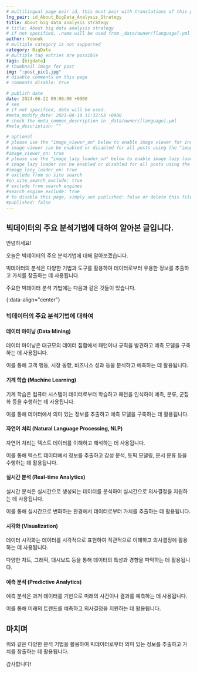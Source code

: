 ```yaml
---
# multilingual page pair id, this must pair with translations of this page. (This name must be unique)
lng_pair: id_About_BigData_Analysis_Strategy
title: About big data analysis strategy
# title: About big data analysis strategy
# if not specified, .name will be used from _data/owner/[language].yml
author: Yeonuk
# multiple category is not supported
category: BigData
# multiple tag entries are possible
tags: [bigdata]
# thumbnail image for post
img: ":post_pic1.jpg"
# disable comments on this page
# comments_disable: true

# publish date
date: 2024-06-22 09:00:00 +0900
# seo
# if not specified, date will be used.
#meta_modify_date: 2021-08-10 11:32:53 +0900
# check the meta_common_description in _data/owner/[language].yml
#meta_description: ""

# optional
# please use the "image_viewer_on" below to enable image viewer for individual pages or posts (_posts/ or [language]/_posts folders).
# image viewer can be enabled or disabled for all posts using the "image_viewer_posts: true" setting in _data/conf/main.yml.
#image_viewer_on: true
# please use the "image_lazy_loader_on" below to enable image lazy loader for individual pages or posts (_posts/ or [language]/_posts folders).
# image lazy loader can be enabled or disabled for all posts using the "image_lazy_loader_posts: true" setting in _data/conf/main.yml.
#image_lazy_loader_on: true
# exclude from on site search
#on_site_search_exclude: true
# exclude from search engines
#search_engine_exclude: true
# to disable this page, simply set published: false or delete this file
#published: false
---
```


<!-- outline-start -->

## 빅데이터의 주요 분석기법에 대하여 알아본 글입니다.

안녕하세요!

오늘은 빅데이터의 주요 분석기법에 대해 알아보겠습니다.

빅데이터의 분석은 다양한 기법과 도구를 활용하여 데이터로부터 유용한 정보를 추출하고 가치를 창출하는 데 사용됩니다.

주요한 빅데이터 분석 기법에는 다음과 같은 것들이 있습니다.

{:data-align="center"}

<!-- outline-end -->

### 빅데이터의 주요 분석기법에 대하여

#### 데이터 마이닝 (Data Mining)

데이터 마이닝은 대규모의 데이터 집합에서 패턴이나 규칙을 발견하고 예측 모델을 구축하는 데 사용됩니다.

이를 통해 고객 행동, 시장 동향, 비즈니스 성과 등을 분석하고 예측하는 데 활용됩니다.

#### 기계 학습 (Machine Learning)

기계 학습은 컴퓨터 시스템이 데이터로부터 학습하고 패턴을 인식하여 예측, 분류, 군집화 등을 수행하는 데 사용됩니다.

이를 통해 데이터에서 의미 있는 정보를 추출하고 예측 모델을 구축하는 데 활용됩니다.

#### 자연어 처리 (Natural Language Processing, NLP)

자연어 처리는 텍스트 데이터를 이해하고 해석하는 데 사용됩니다.

이를 통해 텍스트 데이터에서 정보를 추출하고 감성 분석, 토픽 모델링, 문서 분류 등을 수행하는 데 활용됩니다.

#### 실시간 분석 (Real-time Analytics)

실시간 분석은 실시간으로 생성되는 데이터를 분석하여 실시간으로 의사결정을 지원하는 데 사용됩니다.

이를 통해 실시간으로 변화하는 환경에서 데이터로부터 가치를 추출하는 데 활용됩니다.

#### 시각화 (Visualization)

데이터 시각화는 데이터를 시각적으로 표현하여 직관적으로 이해하고 의사결정에 활용하는 데 사용됩니다.

다양한 차트, 그래픽, 대시보드 등을 통해 데이터의 특성과 경향을 파악하는 데 활용됩니다.

#### 예측 분석 (Predictive Analytics)

예측 분석은 과거 데이터를 기반으로 미래의 사건이나 결과를 예측하는 데 사용됩니다.

이를 통해 미래의 트렌드를 예측하고 의사결정을 지원하는 데 활용됩니다.

## 마치며

위와 같은 다양한 분석 기법을 활용하여 빅데이터로부터 의미 있는 정보를 추출하고 가치를 창출하는 데 활용됩니다.

감사합니다!
